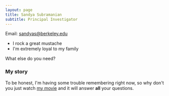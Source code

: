```yaml
---
layout: page
title: Sandya Subramanian
subtitle: Principal Investigator
---
```


Email: <a href="mailto:sandyas@berkeley.edu">sandyas@berkeley.edu</a>

- I rock a great mustache
- I'm extremely loyal to my family

What else do you need?

### My story

To be honest, I'm having some trouble remembering right now, so why don't you just watch [my movie](https://en.wikipedia.org/wiki/The_Princess_Bride_%28film%29) and it will answer **all** your questions.
